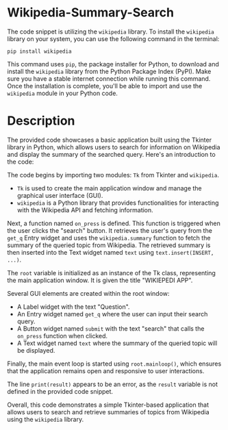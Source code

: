 # Wikipedia-Summary-Search
The code snippet is utilizing the `wikipedia` library. To install the `wikipedia` library on your system, you can use the following command in the terminal:

```
pip install wikipedia
```

This command uses `pip`, the package installer for Python, to download and install the `wikipedia` library from the Python Package Index (PyPI). Make sure you have a stable internet connection while running this command. Once the installation is complete, you'll be able to import and use the `wikipedia` module in your Python code.

# Description
The provided code showcases a basic application built using the Tkinter library in Python, which allows users to search for information on Wikipedia and display the summary of the searched query. Here's an introduction to the code:

The code begins by importing two modules: `Tk` from Tkinter and `wikipedia`.

- `Tk` is used to create the main application window and manage the graphical user interface (GUI).
- `wikipedia` is a Python library that provides functionalities for interacting with the Wikipedia API and fetching information.

Next, a function named `on_press` is defined. This function is triggered when the user clicks the "search" button. It retrieves the user's query from the `get_q` Entry widget and uses the `wikipedia.summary` function to fetch the summary of the queried topic from Wikipedia. The retrieved summary is then inserted into the Text widget named `text` using `text.insert(INSERT, ...)`.

The `root` variable is initialized as an instance of the Tk class, representing the main application window. It is given the title "WIKIEPEDI APP".

Several GUI elements are created within the root window:
- A Label widget with the text "Question".
- An Entry widget named `get_q` where the user can input their search query.
- A Button widget named `submit` with the text "search" that calls the `on_press` function when clicked.
- A Text widget named `text` where the summary of the queried topic will be displayed.

Finally, the main event loop is started using `root.mainloop()`, which ensures that the application remains open and responsive to user interactions.

The line `print(result)` appears to be an error, as the `result` variable is not defined in the provided code snippet.

Overall, this code demonstrates a simple Tkinter-based application that allows users to search and retrieve summaries of topics from Wikipedia using the `wikipedia` library.
